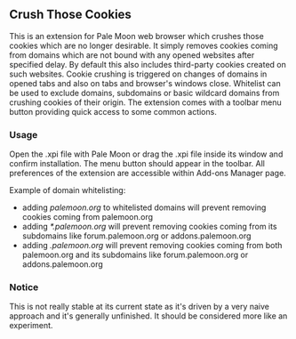 ## Crush Those Cookies
This is an extension for Pale Moon web browser which crushes those cookies which are no longer desirable. It simply removes cookies coming from domains which are not bound with any opened websites after specified delay. By default this also includes third-party cookies created on such websites. Cookie crushing is triggered on changes of domains in opened tabs and also on tabs and browser's windows close. Whitelist can be used to exclude domains, subdomains or basic wildcard domains from crushing cookies of their origin. The extension comes with a toolbar menu button providing quick access to some common actions.

### Usage
Open the .xpi file with Pale Moon or drag the .xpi file inside its window and confirm installation. The menu button should appear in the toolbar. All preferences of the extension are accessible within Add-ons Manager page.

Example of domain whitelisting:
- adding _palemoon.&#8203;org_ to whitelisted domains will prevent removing cookies coming from palemoon.org
- adding _*.palemoon.org_ will prevent removing cookies coming from its subdomains like forum.palemoon.org or addons.palemoon.org
- adding _.palemoon.org_ will prevent removing cookies coming from both palemoon.org and its subdomains like forum.palemoon.org or addons.palemoon.org

### Notice
This is not really stable at its current state as it's driven by a very naive approach and it's generally unfinished. It should be considered more like an experiment.